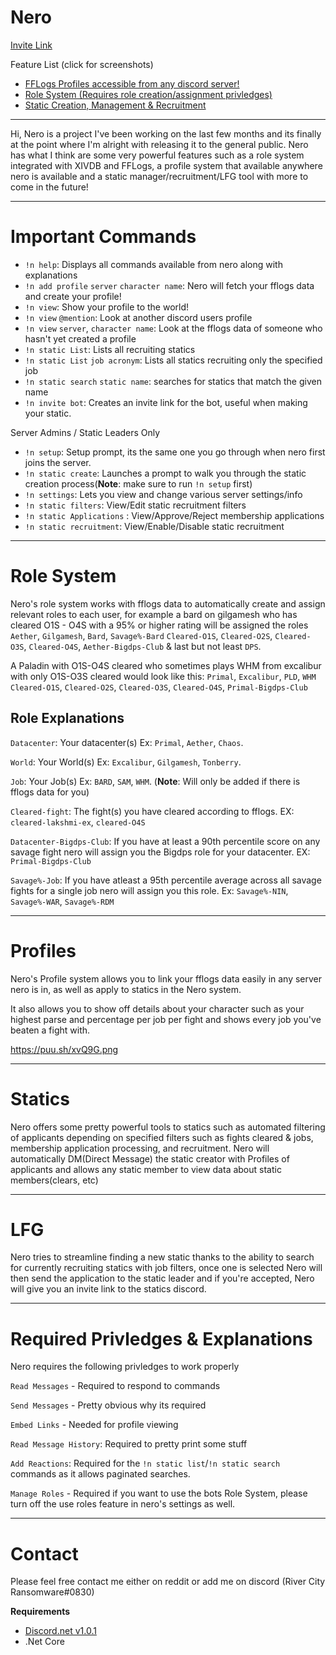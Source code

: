 # Nero
[Invite Link](https://discordapp.com/oauth2/authorize?permissions=2080898303&scope=bot&client_id=332176591042117634)

Feature List (click for screenshots)

 * [FFLogs Profiles accessible from any discord server!](https://puu.sh/xvOCi.png)
 * [Role System (Requires role creation/assignment privledges)](https://puu.sh/xvP3c.png)
 * [Static Creation, Management & Recruitment](https://puu.sh/xvP9b.png)

______

Hi, Nero is a project I've been working on the last few months and its finally at the point where I'm alright with releasing it to the general public. Nero has what I think are some very powerful features such as a role system integrated with XIVDB and FFLogs, a profile system that available anywhere nero is available and a static manager/recruitment/LFG tool with more to come in the future!
______

# Important Commands

* `!n help`: Displays all commands available from nero along with explanations
* `!n add profile` `server` `character name`: Nero will fetch your fflogs data and create your profile!
* `!n view`: Show your profile to the world!
* `!n view` `@mention`: Look at another discord users profile
* `!n view` `server`, `character name`: Look at the fflogs data of someone who hasn't yet created a profile
* `!n static List`: Lists all recruiting statics
* `!n static List` `job acronym`: Lists all statics recruiting only the specified job
* `!n static search` `static name`: searches for statics that match the given name
* `!n invite bot`: Creates an invite link for the bot, useful when making your static.

Server Admins / Static Leaders Only
* `!n setup`: Setup prompt, its the same one you go through when nero first joins the server.
* `!n static create`: Launches a prompt to walk you through the static creation process(**Note**: make sure to run `!n setup` first)
* `!n settings`: Lets you view and change various server settings/info
* `!n static filters`: View/Edit static recruitment filters
* `!n static Applications` : View/Approve/Reject membership applications
* `!n static recruitment`: View/Enable/Disable static recruitment

______

# Role System

Nero's role system works with fflogs data to automatically create and 
assign relevant roles to each user, for example a bard on gilgamesh who has cleared O1S - O4S with a 95% or higher rating will be assigned the roles `Aether`, `Gilgamesh`, `Bard`, `Savage%-Bard` `Cleared-O1S`, `Cleared-O2S`, `Cleared-O3S`, `Cleared-O4S`, `Aether-Bigdps-Club` & last but not least `DPS`. 

A Paladin with O1S-O4S cleared who sometimes plays WHM from excalibur with only O1S-O3S cleared would look like this: `Primal`, `Excalibur`, `PLD`, `WHM` `Cleared-O1S`, `Cleared-O2S`, `Cleared-O3S`, `Cleared-O4S`, `Primal-Bigdps-Club`



 Role Explanations
-----
`Datacenter`: Your datacenter(s) Ex: `Primal`, `Aether`, `Chaos`.

`World`: Your World(s) Ex: `Excalibur`, `Gilgamesh`, `Tonberry`.

`Job`: Your Job(s) Ex: `BARD`, `SAM`, `WHM`. (**Note**: Will only be added if there is fflogs data for you)

`Cleared-fight`: The fight(s) you have cleared according to fflogs. EX: `cleared-lakshmi-ex`, `cleared-O4S`

`Datacenter-Bigdps-Club`: If you have at least a 90th percentile score on any savage fight nero will assign you the Bigdps role for your datacenter. EX: `Primal-Bigdps-Club`

`Savage%-Job`: If you have atleast a 95th percentile average across all savage fights for a single job nero will assign you this role. Ex: `Savage%-NIN`, `Savage%-WAR`, `Savage%-RDM`

______

# Profiles

Nero's Profile system allows you to link your fflogs data easily in any server nero is in, as well as apply to statics in the Nero system.

It also allows you to show off details about your character such as your highest parse and percentage per job per fight and shows every job you've beaten a fight with.

https://puu.sh/xvQ9G.png

______

# Statics

Nero offers some pretty powerful tools to statics such as automated filtering of applicants depending on specified filters such as fights cleared & jobs, membership application processing, and recruitment. Nero will automatically DM(Direct Message) the static creator with Profiles of applicants and allows any static member to view data about static members(clears, etc)

_____

# LFG

Nero tries to streamline finding a new static thanks to the ability to search for currently recruiting statics with job filters, once one is selected Nero will then send the application to the static leader and if you're accepted, Nero will give you an invite link to the statics discord.


____

# Required Privledges & Explanations

Nero requires the following privledges to work properly

`Read Messages` - Required to respond to commands

`Send Messages` - Pretty obvious why its required

`Embed Links` - Needed for profile viewing

`Read Message History`: Required to pretty print some stuff

`Add Reactions`: Required for the `!n static list`/`!n static search` commands as it allows paginated searches.

`Manage Roles` - Required if you want to use the bots Role System, please turn off the use roles feature in nero's settings as well.

____

# Contact

Please feel free contact me either on reddit or add me on discord (River City Ransomware#0830)

__Requirements__
  * [Discord.net v1.0.1](https://github.com/RogueException/Discord.Net)
  * .Net Core
